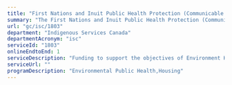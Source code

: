 ```yaml
---
title: "First Nations and Inuit Public Health Protection (Communicable and Environmental): Environmental Health Services Funding"
summary: "The First Nations and Inuit Public Health Protection (Communicable and Environmental): Environmental Health Services Funding service from Indigenous Services Canada is available end-to-end online, according to the GC Service Inventory."
url: "gc/isc/1803"
department: "Indigenous Services Canada"
departmentAcronym: "isc"
serviceId: "1803"
onlineEndtoEnd: 1
serviceDescription: "Funding to support the objectives of Environment Health Services Program through three streams: funding for the delivery of environmental health services, funding to support community -based projects/research related to climate change and impacts on Health, and funding to support community -based projects/research related to environmental contaminants exposure"
serviceUrl: ""
programDescription: "Environmental Public Health,Housing"
---
```

